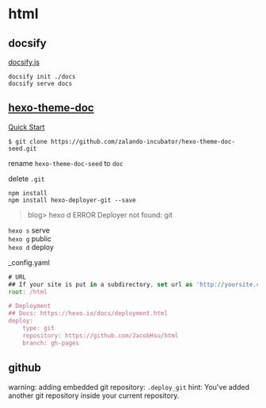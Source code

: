 # html

## docsify

[docsify.js](https://docsify.js.org/#/zh-cn/quickstart)

`docsify init ./docs`  
`docsify serve docs`  

## [hexo-theme-doc](https://github.com/zalando-incubator/hexo-theme-doc)  

[Quick Start](https://zalando-incubator.github.io/hexo-theme-doc/get-started.html)  

`$ git clone https://github.com/zalando-incubator/hexo-theme-doc-seed.git`  

rename `hexo-theme-doc-seed` to `doc`  

delete `.git`

`npm install`  
`npm install hexo-deployer-git --save`  
> blog> hexo d ERROR Deployer not found: git

`hexo s` serve   
`hexo g` public  
`hexo d` deploy  


_config.yaml

```js
# URL
## If your site is put in a subdirectory, set url as 'http://yoursite.com/child' and root as '/child/'
root: /html

# Deployment
## Docs: https://hexo.io/docs/deployment.html
deploy:
    type: git
    repository: https://github.com/JacobHsu/html
    branch: gh-pages
```

## github

warning: adding embedded git repository: `.deploy_git`
hint: You've added another git repository inside your current repository.